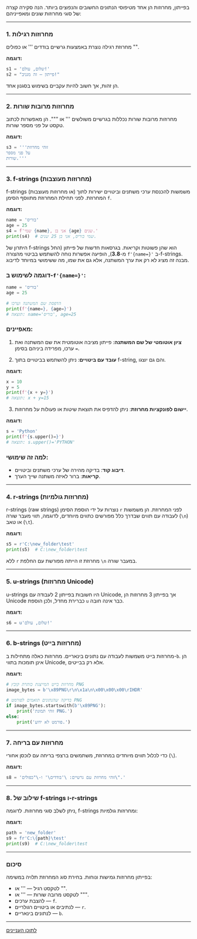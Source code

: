 בפייתון, מחרוזות הן אחד מטיפוסי הנתונים החשובים והנפוצים ביותר. הנה סקירה קצרה של סוגי מחרוזות שונים ומאפייניהם:

---

### 1. **מחרוזות רגילות**
מחרוזת רגילה נוצרת באמצעות גרשיים בודדים ''' או כפולים "".

**דוגמה:**
```python
s1 = 'שלום, עולם!'
s2 = "פייתון — זה מגניב!"
```

הן זהות, אך חשוב להיות עקביים בשימוש בסגנון אחד.

---

### 2. **מחרוזות מרובות שורות**
מחרוזות מרובות שורות נכללות בגרשיים משולשים ''' או """. הן מאפשרות לכתוב טקסט על פני מספר שורות.

**דוגמה:**
```python
s3 = '''זוהי מחרוזת
על פני מספר
שורות.'''
```

---

### 3. **f-strings (מחרוזות מעוצבות)**
f-strings (או מחרוזות מעוצבות) משמשות להכנסת ערכי משתנים וביטויים ישירות לתוך המחרוזת. לפני תחילת המחרוזת מתווסף הסימן `f`.

**דוגמה:**
```python
name = 'בוריס'
age = 25
s4 = f'שמי {name}, אני בן {age} שנים.'
print(s4)  # שמי בוריס, אני בן 25 שנים.
```

היתרון של f-strings הוא שהן פשוטות וקריאות.
בגרסאות חדשות של פייתון (החל מ-**3.8**), הופיעה אפשרות נוחה להשתמש בביטוי מהצורה `f'{name=}'` ב-f-strings. מבנה זה מציג לא רק את ערך המשתנה, אלא גם את שמו, מה ששימושי במיוחד לדיבוג.

### דוגמה לשימוש ב-`f'{name=}'`:
```python
name = 'בוריס'
age = 25

# הדפסת שם המשתנה וערכו
print(f'{name=}, {age=}')
# תוצאה: name='בוריס', age=25
```

### מאפיינים:
1. **ציון אוטומטי של שם המשתנה**: 
   פייתון מציבה אוטומטית את שם המשתנה ואת ערכו, מפרידה ביניהם בסימן `=`. 
   
2. **עובד עם ביטויים**: 
   ניתן להשתמש בביטויים בתוך f-string, והם גם יוצגו.

**דוגמה:**
```python
x = 10
y = 5
print(f'{x + y=}')
# תוצאה: x + y=15
```

3. **יישום לפונקציות מחרוזת**: 
   ניתן להדפיס את תוצאת שיטות או פעולות על מחרוזות. 

**דוגמה:**
```python
s = 'Python'
print(f'{s.upper()=}')
# תוצאה: s.upper()='PYTHON'
```

### למה זה שימושי:
- **דיבוג קוד**: בדיקה מהירה של ערכי משתנים וביטויים.
- **קריאות**: ברור לאיזה משתנה שייך הערך.


---


### 4. **r-strings (מחרוזות גולמיות)**
r-strings (raw strings) נוצרות על ידי הוספת הסימן `r` לפני המחרוזת. הן משמשות לעבודה עם תווים שבדרך כלל מפורשים כתווים מיוחדים, לדוגמה, תווי מעבר שורה (`\n`) או טאב (`\t`).

**דוגמה:**
```python
s5 = r'C:\new_folder\test'
print(s5)  # C:\new_folder\test
```

ללא `r` מחרוזת זו הייתה מפורשת עם החלפת `\n` במעבר שורה.

---


### 5. **u-strings (מחרוזות Unicode)**
u-strings היו חשובות בפייתון 2 לעבודה עם Unicode, אך בפייתון 3 מחרוזות הן Unicode כברירת מחדל, ולכן הוספת `u` כבר אינה חובה.

**דוגמה:**
```python
s6 = u'שלום, עולם!'
```

---


### 6. **b-strings (מחרוזות בייט)**
מחרוזות בייט משמשות לעבודה עם נתונים בינאריים. מחרוזות כאלה מתחילות ב-`b`. הן אינן תומכות בתווי Unicode, אלא רק בבייטים.

**דוגמה:**
```python
# מחרוזת בייט המייצגת כותרת קובץ PNG
image_bytes = b'\x89PNG\r\n\x1a\n\x00\x00\x00\rIHDR'

# בדיקה שהנתונים תואמים לפורמט PNG
if image_bytes.startswith(b'\x89PNG'):
    print('זוהי תמונת PNG.')
else:
    print('פורמט לא ידוע.')

```

---


### 7. **מחרוזות עם בריחה**
כדי לכלול תווים מיוחדים במחרוזת, משתמשים ברצפי בריחה עם לוכסן אחורי (`\`).

**דוגמה:**
```python
s8 = 'זוהי מחרוזת עם גרשיים: \'בודדים\' ו-\"כפולים\".'
```

---


### 8. **שילוב של f-strings ו-r-strings**
ניתן לשלב סוגי מחרוזות. לדוגמה, f-strings ומחרוזות גולמיות: 

**דוגמה:**
```python
path = 'new_folder'
s9 = fr'C:\{path}\test'
print(s9)  # C:\new_folder\test
```

---


### סיכום 
בפייתון מחרוזות גמישות ונוחות. בחירת סוג המחרוזת תלויה במשימה: 
- לטקסט רגיל — ''' או "". 
- לטקסט מרובה שורות — ''' או """. 
- להצבת ערכים — `f`. 
- לנתיבים או ביטויים רגולריים — `r`. 
- לנתונים בינאריים — `b`. 

---

  [לתוכן העניינים](https://github.com/hypo69/101_python_computer_games_ru/blob/master/cheat_sheets#readme)
